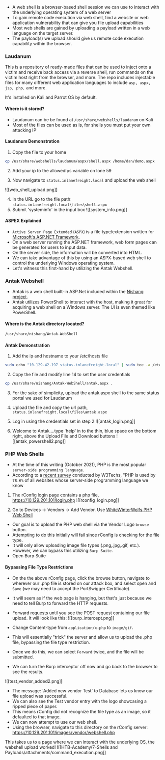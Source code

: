 
- A web shell is a browser-based shell session we can use to interact with the underlying operating system of a web server
- To gain remote code execution via web shell, find a website or web application vulnerability that can give you file upload capabilities
- Most web shells are gained by uploading a payload written in a web language on the target server. 
- The payload(s) we upload should give us remote code execution capability within the browser.

### Laudanum

This is a repository of ready-made files that can be used to inject onto a victim and receive back access via a reverse shell, run commands on the victim host right from the browser, and more. The repo includes injectable files for many different web application languages to include `asp, aspx, jsp, php,` and more.

It's installed on Kali and Parrot OS by default.

#### Where is it stored?

- Laudanum can be be found at `/usr/share/webshells/laudanum` on Kali
- Most of the files can be used as is, for shells you must put your own attacking IP

#### Laudanum Demonstration

1) Copy the file to your home
```bash
cp /usr/share/webshells/laudanum/aspx/shell.aspx /home/dan/demo.aspx
```

2) Add your ip to the allowedIps variable on lone 59

3) Now navigate to `status.inlanefreight.local` and upload the web shell

![[web_shell_upload.png]]

4) In the URL go to the file path: `status.inlanefreight.local\files\shell.aspx`
5) Submit 'systeminfo' in the input box
![[system_info.png]]


#### ASPEX Explained

- `Active Server Page Extended` (`ASPX`) is a file type/extension written for [Microsoft's ASP.NET Framework](https://docs.microsoft.com/en-us/aspnet/overview). 
- On a web server running the ASP.NET framework, web form pages can be generated for users to input data. 
- On the server side, the information will be converted into HTML. 
- We can take advantage of this by using an ASPX-based web shell to control the underlying Windows operating system. 
- Let's witness this first-hand by utilizing the Antak Webshell.


### Antak Webshell

- Antak is a web shell built-in ASP.Net included within the [Nishang project](https://github.com/samratashok/nishang). 
- Antak utilizes PowerShell to interact with the host, making it great for acquiring a web shell on a Windows server. The UI is even themed like PowerShell. 

#### Where is the Antak directory located?
```bash
/usr/share/nishang/Antak-WebShell
```

#### Antak Demonstration

1) Add the ip and hostname to your /etc/hosts file
```bash
sudo echo "10.129.42.197 status.inlanefreight.local" | sudo tee -a /etc/hosts
```

2) Copy the file and modify line 14 to set the user credentials
```bash
cp /usr/share/nishang/Antak-WebShell/antak.aspx .
```

3) For the sake of simplicity, upload the antak.aspx shell to the same status portal we used for Laudanum
4) Upload the file and copy the url path, `status.inlanefreight.local\files\antak.aspx`
5) Log in using the credentials set in step 2
![[antak_login.png]]

6) Welcome to Antak....type 'help' in to the thin, blue space on the bottom right, above the Upload File and Download buttons
![[antak_powershell2.png]]




### PHP Web Shells

- At the time of this writing (October 2021), PHP is the most popular `server-side programming language`. 
- According to a [recent survey](https://w3techs.com/technologies/details/pl-php) conducted by W3Techs, "PHP is used by `78.6%` of all websites whose server-side programming language we know

1. The rConfig login page contains a php file, https://10.129.201.101/login.php
![[rconfig_login.png]]

2. Go to Devices -> Vendors -> Add Vendor. Use [WhiteWinterWolfs PHP Web Shell](https://github.com/WhiteWinterWolf/wwwolf-php-webshell/blob/master/webshell.php) 

- Our goal is to upload the PHP web shell via the Vendor Logo `browse` button. 
- Attempting to do this initially will fail since rConfig is checking for the file type. 
- It will only allow uploading image file types (.png,.jpg,.gif, etc.). However, we can bypass this utilizing `Burp Suite`.
- Open Burp Suite

#### Bypassing File Type Restrictions

- On the the above rConfig page, click the browse button, navigate to wherever our .php file is stored on our attack box, and select open and `Save` (we may need to accept the PortSwigger Certificate).
- It will seem as if the web page is hanging, but that's just because we need to tell Burp to forward the HTTP requests. 
- Forward requests until you see the POST request containing our file upload. It will look like this:
![[burp_intercept.png]]


- Change Content-type from `application/x-php` to `image/gif`. 
- This will essentially "trick" the server and allow us to upload the .php file, bypassing the file type restriction. 
- Once we do this, we can select `Forward` twice, and the file will be submitted. 
- We can turn the Burp interceptor off now and go back to the browser to see the results.


![[test_vendor_added2.png]]
- The message: 'Added new vendor Test' to Database lets us know our file upload was successful. 
- We can also see the Test vendor entry with the logo showcasing a ripped piece of paper. 
- This means rConfig did not recognize the file type as an image, so it defaulted to that image. 
- We can now attempt to use our web shell. 
- Using the browser, navigate to this directory on the rConfig server: https://10.129.201.101/images/vendor/webshell.php

This takes us to a page where we can interact with the underlying OS, the webshell upload worked!
![[HTB-Academy/7-Shells and Payloads/attachments/command_execution.png]]

